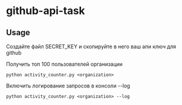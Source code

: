 # github-api-task
## Usage

Создайте файл SECRET_KEY и скопируйте в него ваш апи ключ для github

Получить топ 100 пользователей организации
```shell
python activity_counter.py <organization>
```

Включить логирование запросов в консоли --log
```shell
python activity_counter.py <organization> --log
```